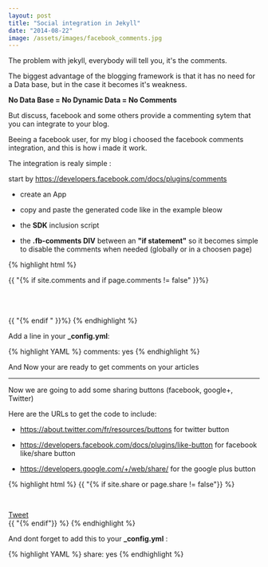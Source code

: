 ```yaml
---
layout: post
title: "Social integration in Jekyll"
date: "2014-08-22"
image: /assets/images/facebook_comments.jpg
---
```




The problem with jekyll, everybody will tell you, it's the comments.

The biggest advantage of the blogging framework is that it has no need for a Data base, but in the case it becomes it's weakness.

**No Data Base = No Dynamic Data = No Comments**

But discuss, facebook and some others provide a commenting sytem that you can integrate to your blog.

Beeing a facebook user, for my blog i choosed the facebook comments integration, and this is how i made it work.

The integration is realy simple :

start by <a href="https://developers.facebook.com/docs/plugins/comments" target="_blank">https://developers.facebook.com/docs/plugins/comments</a>

* create an App

*  copy and paste the generated code like in the example bleow

  * the **SDK** inclusion script

  * the **.fb-comments DIV** between an **"if statement"** so it becomes simple to disable the comments when needed (globally or in a choosen page)

{% highlight html %}
<!-- Begin include facebook JS SDK -->
<div id="fb-root"></div>
<script>(function(d, s, id) {
    var js, fjs = d.getElementsByTagName(s)[0];
    if (d.getElementById(id)) return;
    js = d.createElement(s); js.id = id;
    js.src = "//connect.facebook.net/fr_FR/sdk.js#xfbml=1&appId=YourAppID&version=v2.0";
    fjs.parentNode.insertBefore(js, fjs);
  }(document, 'script', 'facebook-jssdk'));
</script>
<!-- End include facebook JS SDK -->

<!-- Begin Comments DIV -->
{{ "{% if site.comments and if page.comments != false" }}%}
  <div class="fb-comments" data-href="{{ " {{ site.url " }}}{{ " {{page.url " }}}}" data-numposts="5" data-colorscheme="light" width="700px" style="padding-top:50px;"></div>
{{ "{% endif " }}%}
<!-- End Comments DIV -->
{% endhighlight %}


Add a line in your **_config.yml**:

{% highlight YAML %}
comments: yes
{% endhighlight %}


And Now your are ready to get comments on your articles


----------


Now we are going to add some sharing buttons (facebook, google+, Twitter)

Here are the URLs to get the code to include:

* <a href="https://about.twitter.com/fr/resources/buttons" target="_blank">https://about.twitter.com/fr/resources/buttons</a> for twitter button

* <a href="https://developers.facebook.com/docs/plugins/like-button" target="_blank">https://developers.facebook.com/docs/plugins/like-button</a> for facebook like/share button

* <a href="https://developers.google.com/+/web/share/" target="_blank">https://developers.google.com/+/web/share/</a> for the google plus button

{% highlight html %}
{{ "{% if site.share or page.share != false"}} %}
<div class="social_share">
  <span>
    <div class="fb-like" data-href="{{ " {{ site.url " }}}{{ " {{page.url " }}}}" data-layout="button_count" data-action="like" data-show-faces="false" data-share="true" style="padding-bottom:30px"></div>
  </span>
  <span>
    <script src="https://apis.google.com/js/platform.js" async defer>
      {lang: 'fr'}
    </script>
    <div class="g-plusone" data-size="medium"></div>
  </span>
  <span>
      <a href="https://twitter.com/share" class="twitter-share-button">Tweet</a>
      <script>!function(d,s,id){var js,fjs=d.getElementsByTagName(s)[0],p=/^http:/.test(d.location)?'http':'https';if(!d.getElementById(id)){js=d.createElement(s);js.id=id;js.src=p+'://platform.twitter.com/widgets.js';fjs.parentNode.insertBefore(js,fjs);}}(document, 'script', 'twitter-wjs');</script>
  </span>
</div>
{{ "{% endif"}} %}
{% endhighlight %}

And dont forget to add this to your **_config.yml** :

{% highlight YAML %}
share: yes
{% endhighlight %}
